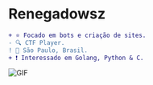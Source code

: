 
#                                                                    Renegadowsz



```diff
+ ⭐ Focado em bots e criação de sites.
- 🔍 CTF Player.
! 📍 São Paulo, Brasil.
+ ❗ Interessado em Golang, Python & C.
```

<img align="center" alt="GIF" src="https://cdn.discordapp.com/attachments/775166243212754945/806671657111650384/ezgif.com-gif-maker.jpg"/>











 
